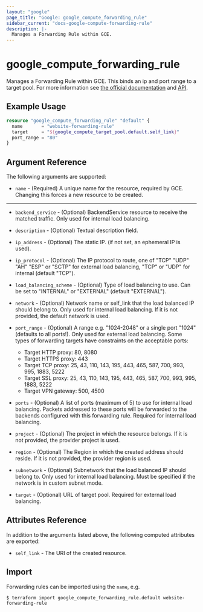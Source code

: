 ```yaml
---
layout: "google"
page_title: "Google: google_compute_forwarding_rule"
sidebar_current: "docs-google-compute-forwarding-rule"
description: |-
  Manages a Forwarding Rule within GCE.
---
```


# google\_compute\_forwarding\_rule

Manages a Forwarding Rule within GCE. This binds an ip and port range to a target pool. For more
information see [the official
documentation](https://cloud.google.com/compute/docs/load-balancing/network/forwarding-rules) and
[API](https://cloud.google.com/compute/docs/reference/latest/forwardingRules).

## Example Usage

```tf
resource "google_compute_forwarding_rule" "default" {
  name       = "website-forwarding-rule"
  target     = "${google_compute_target_pool.default.self_link}"
  port_range = "80"
}
```

## Argument Reference

The following arguments are supported:

* `name` - (Required) A unique name for the resource, required by GCE. Changing
    this forces a new resource to be created.

- - -

* `backend_service` - (Optional) BackendService resource to receive the
    matched traffic. Only used for internal load balancing.

* `description` - (Optional) Textual description field.

* `ip_address` - (Optional) The static IP. (if not set, an ephemeral IP is
    used).

* `ip_protocol` - (Optional) The IP protocol to route, one of "TCP" "UDP" "AH"
    "ESP" or "SCTP" for external load balancing, "TCP" or "UDP" for internal
    (default "TCP").

* `load_balancing_scheme` - (Optional) Type of load balancing to use. Can be
    set to "INTERNAL" or "EXTERNAL" (default "EXTERNAL").

* `network` - (Optional) Network name or self_link that the load balanced IP
    should belong to. Only used for internal load balancing. If it is not
    provided, the default network is used.

* `port_range` - (Optional) A range e.g. "1024-2048" or a single port "1024"
    (defaults to all ports!). Only used for external load balancing.
  Some types of forwarding targets have constraints on the acceptable ports:
  * Target HTTP proxy: 80, 8080
  * Target HTTPS proxy: 443
  * Target TCP proxy: 25, 43, 110, 143, 195, 443, 465, 587, 700, 993, 995, 1883, 5222
  * Target SSL proxy: 25, 43, 110, 143, 195, 443, 465, 587, 700, 993, 995, 1883, 5222
  * Target VPN gateway: 500, 4500

* `ports` - (Optional) A list of ports (maximum of 5) to use for internal load
    balancing. Packets addressed to these ports will be forwarded to the backends
    configured with this forwarding rule. Required for internal load balancing.

* `project` - (Optional) The project in which the resource belongs. If it
    is not provided, the provider project is used.

* `region` - (Optional) The Region in which the created address should reside.
    If it is not provided, the provider region is used.

* `subnetwork` - (Optional) Subnetwork that the load balanced IP should belong
    to. Only used for internal load balancing. Must be specified if the network
    is in custom subnet mode.

* `target` - (Optional) URL of target pool. Required for external load
    balancing.

## Attributes Reference

In addition to the arguments listed above, the following computed attributes are
exported:

* `self_link` - The URI of the created resource.

## Import

Forwarding rules can be imported using the `name`, e.g.

```
$ terraform import google_compute_forwarding_rule.default website-forwarding-rule
```
